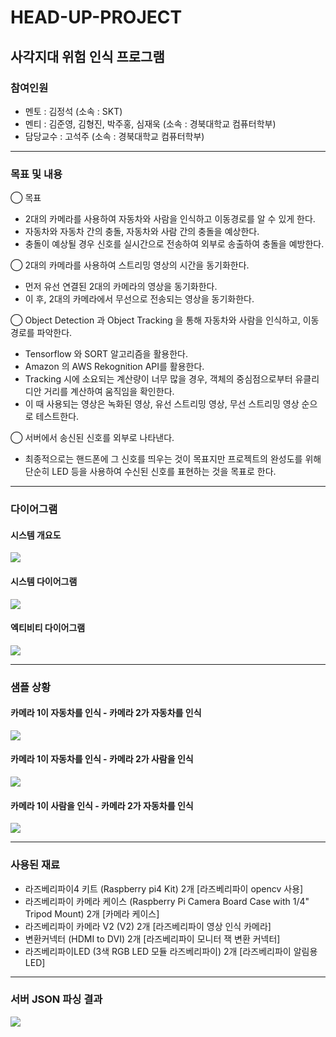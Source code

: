 # HEAD-UP-PROJECT
## 사각지대 위험 인식 프로그램
### 참여인원
- 멘토 : 김정석 (소속 : SKT)   
- 멘티 : 김준영, 김형진, 박주홍, 심재욱 (소속 : 경북대학교 컴퓨터학부)   
- 담당교수 : 고석주 (소속 : 경북대학교 컴퓨터학부)

---

### 목표 및 내용
◯ 목표
- 2대의 카메라를 사용하여 자동차와 사람을 인식하고 이동경로를 알 수 있게 한다. 
- 자동차와 자동차 간의 충돌, 자동차와 사람 간의 충돌을 예상한다.
- 충돌이 예상될 경우 신호를 실시간으로 전송하여 외부로 송출하여 충돌을 예방한다.

◯ 2대의 카메라를 사용하여 스트리밍 영상의 시간을 동기화한다.
- 먼저 유선 연결된 2대의 카메라의 영상을 동기화한다.
- 이 후, 2대의 카메라에서 무선으로 전송되는 영상을 동기화한다.

◯ Object Detection 과 Object Tracking 을 통해 자동차와 사람을 인식하고, 이동경로를 파악한다.
- Tensorflow 와 SORT 알고리즘을 활용한다.
- Amazon 의 AWS Rekognition API를 활용한다.
- Tracking 시에 소요되는 계산량이 너무 많을 경우, 객체의 중심점으로부터 유클리디안 거리를 계산하여 움직임을 확인한다.
- 이 때 사용되는 영상은 녹화된 영상, 유선 스트리밍 영상, 무선 스트리밍 영상 순으로 테스트한다.

◯ 서버에서 송신된 신호를 외부로 나타낸다.
- 최종적으로는 핸드폰에 그 신호를 띄우는 것이 목표지만 프로젝트의 완성도를 위해 단순히 LED 등을 사용하여 수신된 신호를 표현하는 것을 목표로 한다.

---

### 다이어그램

#### 시스템 개요도
<img src="/문서 자료/사진자료/system_planning_diagram.png"></img>

#### 시스템 다이어그램
<img src="/문서 자료/보고서/XML 자료/BOX_HEAD_01.jpg"></img>

#### 엑티비티 다이어그램
<img src="/문서 자료/보고서/XML 자료/BOX_HEAD_ACTIVITY_DIAGRAM.jpg"></img>

---

### 샘플 상황

#### 카메라 1이 자동차를 인식 - 카메라 2가 자동차를 인식
<img src="/문서 자료/보고서/XML 자료/SITUATION_CAR_CAR.jpg"></img>

#### 카메라 1이 자동차를 인식 - 카메라 2가 사람을 인식
<img src="/문서 자료/보고서/XML 자료/SITUATION_CAR_PERSON.jpg"></img>

#### 카메라 1이 사람을 인식 - 카메라 2가 자동차를 인식
<img src="/문서 자료/보고서/XML 자료/SITUATION_PERSON_CAR.jpg"></img>


---

### 사용된 재료
- 라즈베리파이4 키트 (Raspberry pi4 Kit) 2개
[라즈베리파이 opencv 사용]
- 라즈베리파이 카메라 케이스 (Raspberry Pi Camera Board Case with 1/4" Tripod Mount) 2개
[카메라 케이스]
- 라즈베리파이 카메라 V2 (V2) 2개
[라즈베리파이 영상 인식 카메라]
- 변환커넥터 (HDMI to DVI) 2개 
[라즈베리파이 모니터 잭 변환 커넥터]
- 라즈베리파이LED (3색 RGB LED 모듈 라즈베리파이) 2개
[라즈베리파이 알림용 LED]


---

### 서버 JSON 파싱 결과
<img src="/문서 자료/사진자료/server_result_200419.png"></img>

